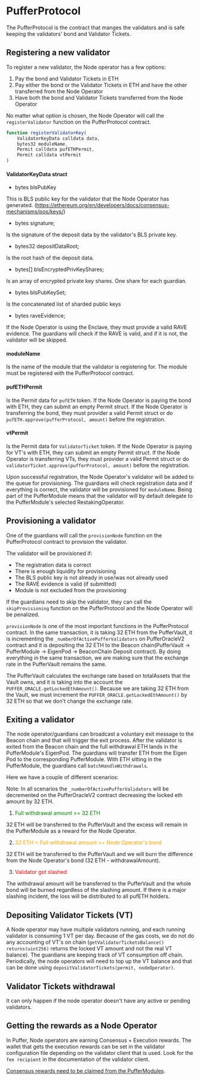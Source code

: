 # PufferProtocol

The PufferProtocol is the contract that manges the validators and is safe keeping the validators' bond and Validator Tickets.

## Registering a new validator

To register a new validator, the Node operator has a few options:
1. Pay the bond and Validator Tickets in ETH
2. Pay either the bond or the Validator Tickets in ETH and have the other transferred from the Node Operator
3. Have both the bond and Validator Tickets transferred from the Node Operator

No matter what option is chosen, the Node Operator will call the `registerValidator` function on the PufferProtocol contract.

```javascript
function registerValidatorKey(
    ValidatorKeyData calldata data,
    bytes32 moduleName,
    Permit calldata pufETHPermit,
    Permit calldata vtPermit
)
```

#### ValidatorKeyData struct

- bytes blsPubKey

This is BLS public key for the validator that the Node Operator has generated. (https://ethereum.org/en/developers/docs/consensus-mechanisms/pos/keys/)
- bytes signature;

Is the signature of the deposit data by the validator's BLS private key.

- bytes32 depositDataRoot;

Is the root hash of the deposit data.

- bytes[] blsEncryptedPrivKeyShares;

Is an array of encrypted private key shares. One share for each guardian.

- bytes blsPubKeySet;

Is the concatenated list of sharded public keys

- bytes raveEvidence;

If the Node Operator is using the Enclave, they must provide a valid RAVE evidence. The guardians will check if the RAVE is valid, and if it is not, the validator will be skipped.

#### moduleName

Is the name of the module that the validator is registering for. The module must be registered with the PufferProtocol contract.

#### pufETHPermit

Is the Permit data for `pufETH` token. If the Node Operator is paying the bond with ETH, they can submit an empty Permit struct.
If the Node Operator is transferring the bond, they must provider a valid Permit struct or do `pufETH.approve(pufferProtocol, amount)` before the registration.

#### vtPermit

Is the Permit data for `ValidatorTicket` token. If the Node Operator is paying for VT's with ETH, they can submit an empty Permit struct.
If the Node Operator is transferring VTs, they must provider a valid Permit struct or do `validatorTicket.approve(pufferProtocol, amount)` before the registration.

Upon successful registration, the Node Operator's validator will be added to the queue for provisioning. The guardians will check registration data and if everything is correct, the validator will be provisioned for `moduleName`.
Being part of the PufferModule means that the validator will by default delegate to the PufferModule's selected RestakingOperator.


## Provisioning a validator

One of the guardians will call the `provisionNode` function on the PufferProtocol contract to provision the validator.

The validator will be provisioned if:
- The registration data is correct
- There is enough liquidity for provisioning
- The BLS public key is not already in use/was not already used
- The RAVE evidence is valid (if submitted)
- Module is not excluded from the provisioning

If the guardians need to skip the validator, they can call the `skipProvisioning` function on the PufferProtocol and the Node Operator will be penalized.

`provisionNode` is one of the most important functions in the PufferProtocol contract. In the same transaction, it is taking 32 ETH from the PufferVault, it is incrementing the `_numberOfActivePufferValidators` on PufferOracleV2 contract and it is depositing the 32 ETH to the Beacon chain(PufferVault -> PufferModule -> EigenPod -> BeaconChain Deposit contract).
By doing everything in the same transaction, we are making sure that the exchange rate in the PufferVault remains the same.

The PufferVault calculates the exchange rate based on totalAssets that the Vault owns, and it is taking into the account the `PUFFER_ORACLE.getLockedEthAmount()`. 
Because we are taking 32 ETH from the Vault, we must increment the `PUFFER_ORACLE.getLockedEthAmount()` by 32 ETH so that we don't change the exchange rate.

## Exiting a validator

The node operator/guardians can broadcast a voluntary exit message to the Beacon chain and that will trigger the exit process.
After the validator is exited from the Beacon chain and the full withdrawal ETH lands in the PufferModule's EigenPod. 
The guardians will transfer ETH from the Eigen Pod to the corresponding PufferModule. With ETH sitting in the PufferModule, the guardians call `batchHandleWithdrawals`.

Here we have a couple of different scenarios:

Note: In all scenarios the `_numberOfActivePufferValidators` will be decremented on the PufferOracleV2 contract decreasing the locked eth amount by 32 ETH.

1. <span style="color:green">Full withdrawal amount >= 32 ETH</span>

32 ETH will be transferred to the PufferVault and the excess will remain in the PufferModule as a reward for the Node Operator.

2. <span style="color:orange">32 ETH < Full withdrawal amount >= Node Operator's bond</span>

32 ETH will be transferred to the PufferVault and we will burn the difference from the Node Operator's bond (32 ETH - withdrawalAmount).

3. <span style="color:red">Validator got slashed</span>

The withdrawal amount will be transferred to the PufferVault and the whole bond will be burned regardless of the slashing amount. If there is a major slashing incident, the loss will be distributed to all pufETH holders.

## Depositing Validator Tickets (VT)

A Node operator may have multiple validators running, and each running validator is consuming 1 VT per day. Because of the gas costs, we do not do any accounting of VT's on chain (`getValidatorTicketsBalance() returns(uint256)` returns the locked VT amount and not the real VT balance). The guardians are keeping track of VT consumption off chain. Periodically, the node operators will need to top up the VT balance and that can be done using `depositValidatorTickets(permit, nodeOperator)`. 

## Validator Tickets withdrawal

It can only happen if the node operator doesn't have any active or pending validators.

## Getting the rewards as a Node Operator

In Puffer, Node operators are earning Consensus + Execution rewards. The wallet that gets the execution rewards can be set in the validator configuration file depending on the validator client that is used. Look for the `fee recipient` in the documentation of the validator client.

[Consensus rewards need to be claimed from the PufferModules](./PufferModule.md#consensus-rewards). 
